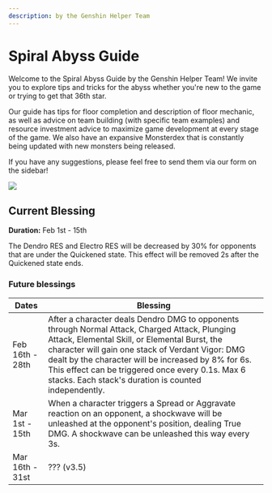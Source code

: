 ```yaml
---
description: by the Genshin Helper Team
---
```


# Spiral Abyss Guide

Welcome to the Spiral Abyss Guide by the Genshin Helper Team! We invite you to explore tips and tricks for the abyss whether you're new to the game or trying to get that 36th star.

Our guide has tips for floor completion and description of floor mechanic, as well as advice on team building (with specific team examples) and resource investment advice to maximize game development at every stage of the game. We also have an expansive Monsterdex that is constantly being updated with new monsters being released.

If you have any suggestions, please feel free to send them via our form on the sidebar!

![](.gitbook/assets/spiral\_abyss\_banner\_no\_text.jpg)

## Current Blessing

**Duration:** Feb 1st - 15th

The Dendro RES and Electro RES will be decreased by 30% for opponents that are under the Quickened state. This effect will be removed 2s after the Quickened state ends.

### Future blessings

| Dates           | Blessing                                                                                                                                                                                                                                                                                                                                                                |
| --------------- | ----------------------------------------------------------------------------------------------------------------------------------------------------------------------------------------------------------------------------------------------------------------------------------------------------------------------------------------------------------------------- |
| Feb 16th - 28th | After a character deals Dendro DMG to opponents through Normal Attack, Charged Attack, Plunging Attack, Elemental Skill, or Elemental Burst, the character will gain one stack of Verdant Vigor: DMG dealt by the character will be increased by 8% for 6s. This effect can be triggered once every 0.1s. Max 6 stacks. Each stack's duration is counted independently. |
| Mar 1st - 15th  | When a character triggers a Spread or Aggravate reaction on an opponent, a shockwave will be unleashed at the opponent's position, dealing True DMG. A shockwave can be unleashed this way every 3s.                                                                                                                                                                    |
| Mar 16th - 31st | ??? (v3.5)                                                                                                                                                                                                                                                                                                                                                              |
